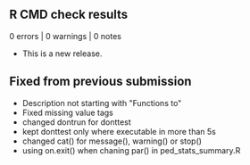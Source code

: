 ## R CMD check results

0 errors | 0 warnings | 0 notes

* This is a new release.

## Fixed from previous submission

* Description not starting with "Functions to"
* Fixed missing value tags
* changed dontrun for donttest
* kept donttest only where executable in more than 5s
* changed cat() for message(), warning() or stop()
* using on.exit() when chaning par() in ped_stats_summary.R
